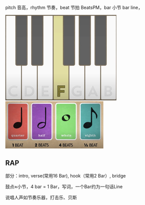 pitch 音高，rhythm 节奏，beat 节拍 BeatsPM，bar 小节 bar line，

<img src="./学音乐.assets/截屏2023-04-29 17.17.47.png" alt="cdefgab" style="zoom:50%;" />

<img src="./学音乐.assets/截屏2023-04-29 17.56.28.png" alt="音符" style="zoom:30%;" />

## RAP

部分：intro, verse(常用16 Bar), hook（常用2 Bar）, bridge

鼓点≈小节，4 bar = 1 Bar，写词，一个Bar约为一句话Line

说唱人声如节奏乐器，打击乐、贝斯
